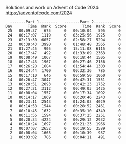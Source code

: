 Solutions and work on Advent of Code 2024:
https://adventofcode.com/2024

	  -------Part 1--------   -------Part 2--------
    Day       Time  Rank  Score       Time  Rank  Score
     25   00:09:37   675      0   00:10:04   595      0
     24   00:17:07  1119      0   03:25:56  1925      0
     23   02:13:30  6057      0   02:58:27  5294      0
     22   00:39:43  3990      0   01:48:48  3565      0
     21   01:27:45   905      0   15:11:08  6115      0
     20   00:17:47   492      0   01:33:09  2363      0
     19   00:08:49  1067      0   00:18:44  1505      0
     18   00:17:43  1967      0   00:27:46  2156      0
     17   00:26:28  1684      0   01:54:44  1303      0
     16   00:24:44  1700      0   00:32:36   785      0
     15   00:17:10   646      0   00:59:50  1060      0
     14   00:26:47  3047      0   00:42:31  1551      0
     13   00:20:51  2093      0   00:42:23  1752      0
     12   00:27:21  3112      0   00:49:03  1425      0
     11   00:08:04  1557      0   00:17:34  1092      0
     10   00:14:17  1869      0   00:20:46  2243      0
      9   00:23:11  2543      0   01:24:03  4029      0
      8   00:14:58  1544      0   00:28:52  2461      0
      7   00:10:45  1632      0   00:35:10  4349      0
      6   00:11:56  1594      0   00:37:25  2251      0
      5   00:20:34  4224      0   00:29:12  2932      0
      4   00:10:24  1697      0   00:21:23  1966      0
      3   00:07:07  2652      0   00:19:55  3589      0
      2   00:08:04  1665      0   00:10:39   937      0
      1   00:03:02   786      0   00:04:11   491      0
